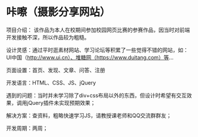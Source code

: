# 咔嚓（摄影分享网站）

项目介绍： 该作品为本人在校期间参加校园网页比赛的参赛作品，因当时对前端开发接触不深，所以作品较为粗糙。

设计灵感：通过平时逛素材网站、学习论坛等积累了一些觉得不错的网站，如：UI中国（http://www.ui.cn）、堆糖网（https://www.duitang.com）等...

页面设置：首页、发现、文章、问答、注册

开发语言：HTML、CSS、JS、jQuery

遇到的问题：当时并未学习除了div+css布局以外的东西，但设计时希望有交互效果，调用jQuery插件未实现预期效果；

解决方案：查资料，粗略快速学习JS，请教授课老师和QQ交流群群友；

开发周期：两周；
